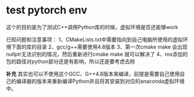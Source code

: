 # test pytorch env

这个的目的是为了测试C++调用Python库的时候，虚拟环境是否还能够work

已知问题和注意事项：
1、CMakeLists.txt中需要指向到自己电脑所使用的虚拟环境下面的库的目录
2、gcc/g++需要使用4.8版本
3、第一次cmake make 会出现nullptr无法识别的情况，然后重新进行cmake make 就可以解决了
4、ros添加的包的路径对python部分还是有影响，所以还是要考虑去除

**补充**
其实也可以不使用这个GCC、G++4.8版本来编译，前提是需要自己使用自己的编译器的版本来重新编译Python并且将其安装到对应的anaconda虚拟环境中。
